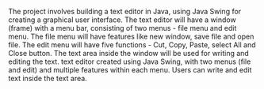 The project involves building a text editor in Java, using Java Swing for creating a graphical user interface.
The text editor will have a window (frame) with a menu bar, consisting of two menus - file menu and edit menu.
The file menu will have features like new window, save file and open file.
The edit menu will have five functions - Cut, Copy, Paste, select All and Close button.
The text area inside the window will be used for writing and editing the text.
text editor created using Java Swing, with two menus (file and edit) and multiple features within each menu.
Users can write and edit text inside the text area.
